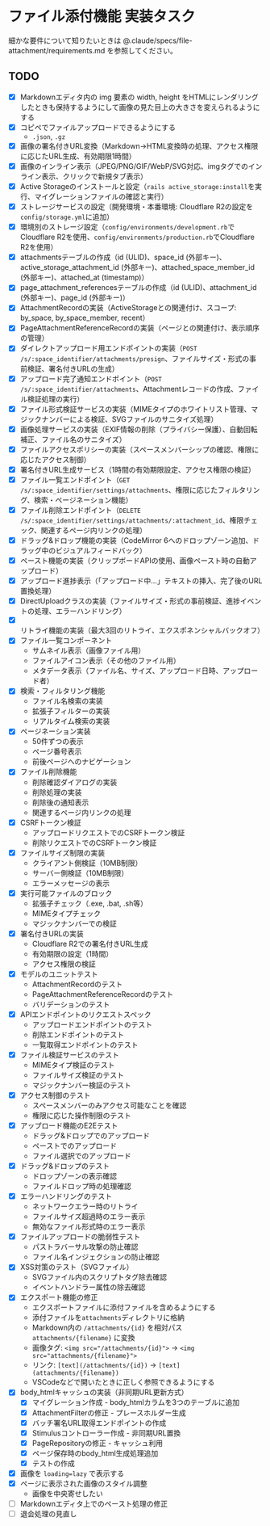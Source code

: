 # ファイル添付機能 実装タスク

細かな要件について知りたいときは @.claude/specs/file-attachment/requirements.md を参照してください。

## TODO

- [x] Markdownエディタ内の img 要素の width, height をHTMLにレンダリングしたときも保持するようにして画像の見た目上の大きさを変えられるようにする
- [x] コピペでファイルアップロードできるようにする
  - `.json`, `.gz`
- [x] 画像の署名付きURL変換（Markdown→HTML変換時の処理、アクセス権限に応じたURL生成、有効期限1時間）
- [x] 画像のインライン表示（JPEG/PNG/GIF/WebP/SVG対応、imgタグでのインライン表示、クリックで新規タブ表示）
- [x] Active Storageのインストールと設定（`rails active_storage:install`を実行、マイグレーションファイルの確認と実行）
- [x] ストレージサービスの設定（開発環境・本番環境: Cloudflare R2の設定を`config/storage.yml`に追加）
- [x] 環境別のストレージ設定（`config/environments/development.rb`でCloudflare R2を使用、`config/environments/production.rb`でCloudflare R2を使用）
- [x] attachmentsテーブルの作成（id (ULID)、space_id (外部キー)、active_storage_attachment_id (外部キー)、attached_space_member_id (外部キー)、attached_at (timestamp)）
- [x] page_attachment_referencesテーブルの作成（id (ULID)、attachment_id (外部キー)、page_id (外部キー)）
- [x] AttachmentRecordの実装（ActiveStorageとの関連付け、スコープ: by_space, by_space_member, recent）
- [x] PageAttachmentReferenceRecordの実装（ページとの関連付け、表示順序の管理）
- [x] ダイレクトアップロード用エンドポイントの実装（`POST /s/:space_identifier/attachments/presign`、ファイルサイズ・形式の事前検証、署名付きURLの生成）
- [x] アップロード完了通知エンドポイント（`POST /s/:space_identifier/attachments`、Attachmentレコードの作成、ファイル検証処理の実行）
- [x] ファイル形式検証サービスの実装（MIMEタイプのホワイトリスト管理、マジックナンバーによる検証、SVGファイルのサニタイズ処理）
- [x] 画像処理サービスの実装（EXIF情報の削除（プライバシー保護）、自動回転補正、ファイル名のサニタイズ）
- [x] ファイルアクセスポリシーの実装（スペースメンバーシップの確認、権限に応じたアクセス制御）
- [x] 署名付きURL生成サービス（1時間の有効期限設定、アクセス権限の検証）
- [x] ファイル一覧エンドポイント（`GET /s/:space_identifier/settings/attachments`、権限に応じたフィルタリング、検索・ページネーション機能）
- [x] ファイル削除エンドポイント（`DELETE /s/:space_identifier/settings/attachments/:attachment_id`、権限チェック、関連するページ内リンクの処理）
- [x] ドラッグ&ドロップ機能の実装（CodeMirror 6へのドロップゾーン追加、ドラッグ中のビジュアルフィードバック）
- [x] ペースト機能の実装（クリップボードAPIの使用、画像ペースト時の自動アップロード）
- [x] アップロード進捗表示（「アップロード中...」テキストの挿入、完了後のURL置換処理）
- [x] DirectUploadクラスの実装（ファイルサイズ・形式の事前検証、進捗イベントの処理、エラーハンドリング）
- [x] リトライ機能の実装（最大3回のリトライ、エクスポネンシャルバックオフ）
- [x] ファイル一覧コンポーネント
  - サムネイル表示（画像ファイル用）
  - ファイルアイコン表示（その他のファイル用）
  - メタデータ表示（ファイル名、サイズ、アップロード日時、アップロード者）
- [x] 検索・フィルタリング機能
  - ファイル名検索の実装
  - 拡張子フィルターの実装
  - リアルタイム検索の実装
- [x] ページネーション実装
  - 50件ずつの表示
  - ページ番号表示
  - 前後ページへのナビゲーション
- [x] ファイル削除機能
  - 削除確認ダイアログの実装
  - 削除処理の実装
  - 削除後の通知表示
  - 関連するページ内リンクの処理
- [x] CSRFトークン検証
  - アップロードリクエストでのCSRFトークン検証
  - 削除リクエストでのCSRFトークン検証
- [x] ファイルサイズ制限の実装
  - クライアント側検証（10MB制限）
  - サーバー側検証（10MB制限）
  - エラーメッセージの表示
- [x] 実行可能ファイルのブロック
  - 拡張子チェック（.exe, .bat, .sh等）
  - MIMEタイプチェック
  - マジックナンバーでの検証
- [x] 署名付きURLの実装
  - Cloudflare R2での署名付きURL生成
  - 有効期限の設定（1時間）
  - アクセス権限の検証
- [x] モデルのユニットテスト
  - AttachmentRecordのテスト
  - PageAttachmentReferenceRecordのテスト
  - バリデーションのテスト
- [x] APIエンドポイントのリクエストスペック
  - アップロードエンドポイントのテスト
  - 削除エンドポイントのテスト
  - 一覧取得エンドポイントのテスト
- [x] ファイル検証サービスのテスト
  - MIMEタイプ検証のテスト
  - ファイルサイズ検証のテスト
  - マジックナンバー検証のテスト
- [x] アクセス制御のテスト
  - スペースメンバーのみアクセス可能なことを確認
  - 権限に応じた操作制限のテスト
- [x] アップロード機能のE2Eテスト
  - ドラッグ&ドロップでのアップロード
  - ペーストでのアップロード
  - ファイル選択でのアップロード
- [x] ドラッグ&ドロップのテスト
  - ドロップゾーンの表示確認
  - ファイルドロップ時の処理確認
- [x] エラーハンドリングのテスト
  - ネットワークエラー時のリトライ
  - ファイルサイズ超過時のエラー表示
  - 無効なファイル形式時のエラー表示
- [x] ファイルアップロードの脆弱性テスト
  - パストラバーサル攻撃の防止確認
  - ファイル名インジェクションの防止確認
- [x] XSS対策のテスト（SVGファイル）
  - SVGファイル内のスクリプトタグ除去確認
  - イベントハンドラー属性の除去確認
- [x] エクスポート機能の修正
  - エクスポートファイルに添付ファイルを含めるようにする
  - 添付ファイルを`attachments`ディレクトリに格納
  - Markdown内の `/attachments/{id}` を相対パス `attachments/{filename}` に変換
  - 画像タグ: `<img src="/attachments/{id}">` → `<img src="attachments/{filename}">`
  - リンク: `[text](/attachments/{id})` → `[text](attachments/{filename})`
  - VSCodeなどで開いたときに正しく参照できるようにする
- [x] body_htmlキャッシュの実装（非同期URL更新方式）
  - [x] マイグレーション作成 - body_htmlカラムを3つのテーブルに追加
  - [x] AttachmentFilterの修正 - プレースホルダー生成
  - [x] バッチ署名URL取得エンドポイントの作成
  - [x] Stimulusコントローラー作成 - 非同期URL置換
  - [x] PageRepositoryの修正 - キャッシュ利用
  - [x] ページ保存時のbody_html生成処理追加
  - [x] テストの作成
- [x] 画像を `loading=lazy` で表示する
- [x] ページに表示された画像のスタイル調整
  - 画像を中央寄せしたい
- [ ] Markdownエディタ上でのペースト処理の修正
- [ ] 退会処理の見直し
